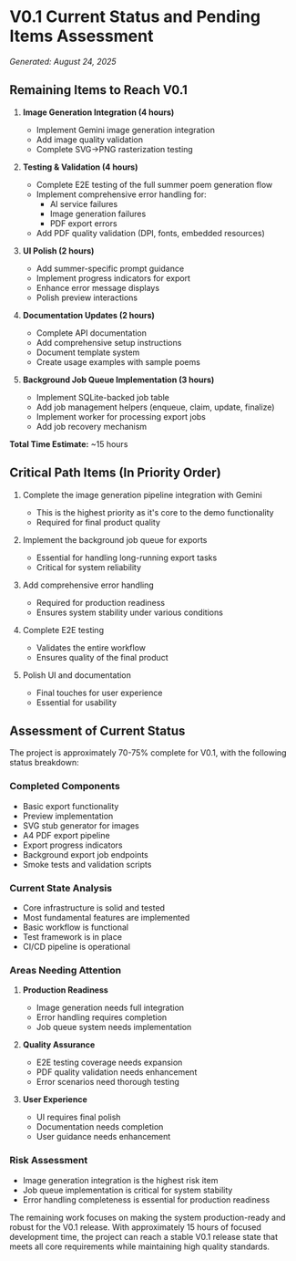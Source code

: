 # V0.1 Current Status and Pending Items Assessment

_Generated: August 24, 2025_

## Remaining Items to Reach V0.1

1. **Image Generation Integration (4 hours)**

   - Implement Gemini image generation integration
   - Add image quality validation
   - Complete SVG->PNG rasterization testing

2. **Testing & Validation (4 hours)**

   - Complete E2E testing of the full summer poem generation flow
   - Implement comprehensive error handling for:
     - AI service failures
     - Image generation failures
     - PDF export errors
   - Add PDF quality validation (DPI, fonts, embedded resources)

3. **UI Polish (2 hours)**

   - Add summer-specific prompt guidance
   - Implement progress indicators for export
   - Enhance error message displays
   - Polish preview interactions

4. **Documentation Updates (2 hours)**

   - Complete API documentation
   - Add comprehensive setup instructions
   - Document template system
   - Create usage examples with sample poems

5. **Background Job Queue Implementation (3 hours)**
   - Implement SQLite-backed job table
   - Add job management helpers (enqueue, claim, update, finalize)
   - Implement worker for processing export jobs
   - Add job recovery mechanism

**Total Time Estimate:** ~15 hours

## Critical Path Items (In Priority Order)

1. Complete the image generation pipeline integration with Gemini

   - This is the highest priority as it's core to the demo functionality
   - Required for final product quality

2. Implement the background job queue for exports

   - Essential for handling long-running export tasks
   - Critical for system reliability

3. Add comprehensive error handling

   - Required for production readiness
   - Ensures system stability under various conditions

4. Complete E2E testing

   - Validates the entire workflow
   - Ensures quality of the final product

5. Polish UI and documentation
   - Final touches for user experience
   - Essential for usability

## Assessment of Current Status

The project is approximately 70-75% complete for V0.1, with the following status breakdown:

### Completed Components

- Basic export functionality
- Preview implementation
- SVG stub generator for images
- A4 PDF export pipeline
- Export progress indicators
- Background export job endpoints
- Smoke tests and validation scripts

### Current State Analysis

- Core infrastructure is solid and tested
- Most fundamental features are implemented
- Basic workflow is functional
- Test framework is in place
- CI/CD pipeline is operational

### Areas Needing Attention

1. **Production Readiness**

   - Image generation needs full integration
   - Error handling requires completion
   - Job queue system needs implementation

2. **Quality Assurance**

   - E2E testing coverage needs expansion
   - PDF quality validation needs enhancement
   - Error scenarios need thorough testing

3. **User Experience**
   - UI requires final polish
   - Documentation needs completion
   - User guidance needs enhancement

### Risk Assessment

- Image generation integration is the highest risk item
- Job queue implementation is critical for system stability
- Error handling completeness is essential for production readiness

The remaining work focuses on making the system production-ready and robust for the V0.1 release. With approximately 15 hours of focused development time, the project can reach a stable V0.1 release state that meets all core requirements while maintaining high quality standards.
